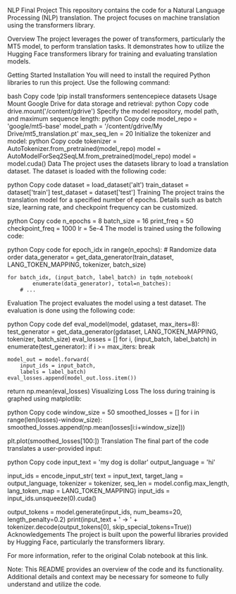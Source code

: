 NLP Final Project
This repository contains the code for a Natural Language Processing (NLP) translation. The project focuses on machine translation using the transformers library.

Overview
The project leverages the power of transformers, particularly the MT5 model, to perform translation tasks. It demonstrates how to utilize the Hugging Face transformers library for training and evaluating translation models.

Getting Started
Installation
You will need to install the required Python libraries to run this project. Use the following command:

bash
Copy code
!pip install transformers sentencepiece datasets
Usage
Mount Google Drive for data storage and retrieval:
python
Copy code
drive.mount('/content/gdrive')
Specify the model repository, model path, and maximum sequence length:
python
Copy code
model_repo = 'google/mt5-base'
model_path = '/content/gdrive/My Drive/mt5_translation.pt'
max_seq_len = 20
Initialize the tokenizer and model:
python
Copy code
tokenizer = AutoTokenizer.from_pretrained(model_repo)
model = AutoModelForSeq2SeqLM.from_pretrained(model_repo)
model = model.cuda()
Data
The project uses the datasets library to load a translation dataset. The dataset is loaded with the following code:

python
Copy code
dataset = load_dataset('alt')
train_dataset = dataset['train']
test_dataset = dataset['test']
Training
The project trains the translation model for a specified number of epochs. Details such as batch size, learning rate, and checkpoint frequency can be customized.

python
Copy code
n_epochs = 8
batch_size = 16
print_freq = 50
checkpoint_freq = 1000
lr = 5e-4
The model is trained using the following code:

python
Copy code
for epoch_idx in range(n_epochs):
    # Randomize data order
    data_generator = get_data_generator(train_dataset, LANG_TOKEN_MAPPING,
                                        tokenizer, batch_size)

    for batch_idx, (input_batch, label_batch) in tqdm_notebook(
            enumerate(data_generator), total=n_batches):
        # ...
Evaluation
The project evaluates the model using a test dataset. The evaluation is done using the following code:

python
Copy code
def eval_model(model, gdataset, max_iters=8):
  test_generator = get_data_generator(gdataset, LANG_TOKEN_MAPPING,
                                      tokenizer, batch_size)
  eval_losses = []
  for i, (input_batch, label_batch) in enumerate(test_generator):
    if i >= max_iters:
      break

    model_out = model.forward(
        input_ids = input_batch,
        labels = label_batch)
    eval_losses.append(model_out.loss.item())

  return np.mean(eval_losses)
Visualizing Loss
The loss during training is graphed using matplotlib:

python
Copy code
window_size = 50
smoothed_losses = []
for i in range(len(losses)-window_size):
  smoothed_losses.append(np.mean(losses[i:i+window_size]))

plt.plot(smoothed_losses[100:])
Translation
The final part of the code translates a user-provided input:

python
Copy code
input_text = 'my dog is dollar'
output_language = 'hi'

input_ids = encode_input_str(
    text = input_text,
    target_lang = output_language,
    tokenizer = tokenizer,
    seq_len = model.config.max_length,
    lang_token_map = LANG_TOKEN_MAPPING)
input_ids = input_ids.unsqueeze(0).cuda()

output_tokens = model.generate(input_ids, num_beams=20, length_penalty=0.2)
print(input_text + '  ->  ' + \
      tokenizer.decode(output_tokens[0], skip_special_tokens=True))
Acknowledgements
The project is built upon the powerful libraries provided by Hugging Face, particularly the transformers library.

For more information, refer to the original Colab notebook at this link.

Note: This README provides an overview of the code and its functionality. Additional details and context may be necessary for someone to fully understand and utilize the code.
